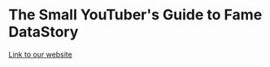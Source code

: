 # The Small YouTuber's Guide to Fame DataStory

[Link to our website](https://zwierski.github.io/croquemADAme-datastory/)
